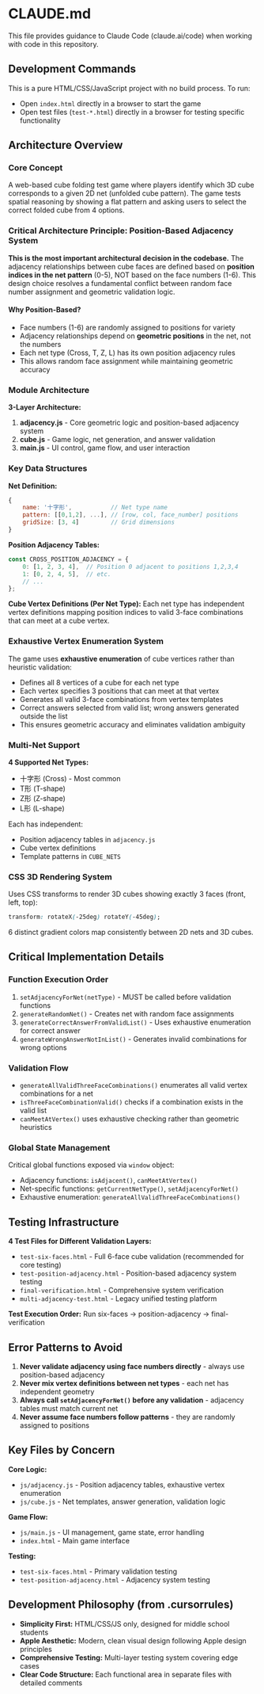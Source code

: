# CLAUDE.md

This file provides guidance to Claude Code (claude.ai/code) when working with code in this repository.

## Development Commands

This is a pure HTML/CSS/JavaScript project with no build process. To run:
- Open `index.html` directly in a browser to start the game
- Open test files (`test-*.html`) directly in a browser for testing specific functionality

## Architecture Overview

### Core Concept
A web-based cube folding test game where players identify which 3D cube corresponds to a given 2D net (unfolded cube pattern). The game tests spatial reasoning by showing a flat pattern and asking users to select the correct folded cube from 4 options.

### Critical Architecture Principle: Position-Based Adjacency System
**This is the most important architectural decision in the codebase.** The adjacency relationships between cube faces are defined based on **position indices in the net pattern** (0-5), NOT based on the face numbers (1-6). This design choice resolves a fundamental conflict between random face number assignment and geometric validation logic.

#### Why Position-Based?
- Face numbers (1-6) are randomly assigned to positions for variety
- Adjacency relationships depend on **geometric positions** in the net, not the numbers
- Each net type (Cross, T, Z, L) has its own position adjacency rules
- This allows random face assignment while maintaining geometric accuracy

### Module Architecture

**3-Layer Architecture:**
1. **adjacency.js** - Core geometric logic and position-based adjacency system
2. **cube.js** - Game logic, net generation, and answer validation  
3. **main.js** - UI control, game flow, and user interaction

### Key Data Structures

**Net Definition:**
```javascript
{
    name: '十字形',           // Net type name
    pattern: [[0,1,2], ...], // [row, col, face_number] positions
    gridSize: [3, 4]         // Grid dimensions
}
```

**Position Adjacency Tables:**
```javascript
const CROSS_POSITION_ADJACENCY = {
    0: [1, 2, 3, 4],  // Position 0 adjacent to positions 1,2,3,4
    1: [0, 2, 4, 5],  // etc.
    // ...
};
```

**Cube Vertex Definitions (Per Net Type):**
Each net type has independent vertex definitions mapping position indices to valid 3-face combinations that can meet at a cube vertex.

### Exhaustive Vertex Enumeration System

The game uses **exhaustive enumeration** of cube vertices rather than heuristic validation:
- Defines all 8 vertices of a cube for each net type
- Each vertex specifies 3 positions that can meet at that vertex
- Generates all valid 3-face combinations from vertex templates
- Correct answers selected from valid list; wrong answers generated outside the list
- This ensures geometric accuracy and eliminates validation ambiguity

### Multi-Net Support

**4 Supported Net Types:**
- 十字形 (Cross) - Most common
- T形 (T-shape) 
- Z形 (Z-shape)
- L形 (L-shape)

Each has independent:
- Position adjacency tables in `adjacency.js`
- Cube vertex definitions 
- Template patterns in `CUBE_NETS`

### CSS 3D Rendering System

Uses CSS transforms to render 3D cubes showing exactly 3 faces (front, left, top):
```css
transform: rotateX(-25deg) rotateY(-45deg);
```

6 distinct gradient colors map consistently between 2D nets and 3D cubes.

## Critical Implementation Details

### Function Execution Order
1. `setAdjacencyForNet(netType)` - MUST be called before validation functions
2. `generateRandomNet()` - Creates net with random face assignments
3. `generateCorrectAnswerFromValidList()` - Uses exhaustive enumeration for correct answer
4. `generateWrongAnswerNotInList()` - Generates invalid combinations for wrong options

### Validation Flow
- `generateAllValidThreeFaceCombinations()` enumerates all valid vertex combinations for a net
- `isThreeFaceCombinationValid()` checks if a combination exists in the valid list
- `canMeetAtVertex()` uses exhaustive checking rather than geometric heuristics

### Global State Management
Critical global functions exposed via `window` object:
- Adjacency functions: `isAdjacent()`, `canMeetAtVertex()`
- Net-specific functions: `getCurrentNetType()`, `setAdjacencyForNet()`
- Exhaustive enumeration: `generateAllValidThreeFaceCombinations()`

## Testing Infrastructure

**4 Test Files for Different Validation Layers:**
- `test-six-faces.html` - Full 6-face cube validation (recommended for core testing)
- `test-position-adjacency.html` - Position-based adjacency system testing  
- `final-verification.html` - Comprehensive system verification
- `multi-adjacency-test.html` - Legacy unified testing platform

**Test Execution Order:** Run six-faces → position-adjacency → final-verification

## Error Patterns to Avoid

1. **Never validate adjacency using face numbers directly** - always use position-based adjacency
2. **Never mix vertex definitions between net types** - each net has independent geometry
3. **Always call `setAdjacencyForNet()` before any validation** - adjacency tables must match current net
4. **Never assume face numbers follow patterns** - they are randomly assigned to positions

## Key Files by Concern

**Core Logic:**
- `js/adjacency.js` - Position adjacency tables, exhaustive vertex enumeration
- `js/cube.js` - Net templates, answer generation, validation logic

**Game Flow:**
- `js/main.js` - UI management, game state, error handling
- `index.html` - Main game interface

**Testing:**
- `test-six-faces.html` - Primary validation testing
- `test-position-adjacency.html` - Adjacency system testing

## Development Philosophy (from .cursorrules)

- **Simplicity First:** HTML/CSS/JS only, designed for middle school students
- **Apple Aesthetic:** Modern, clean visual design following Apple design principles  
- **Comprehensive Testing:** Multi-layer testing system covering edge cases
- **Clear Code Structure:** Each functional area in separate files with detailed comments
